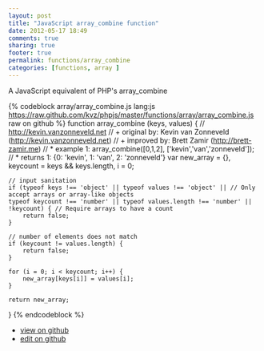 ```yaml
---
layout: post
title: "JavaScript array_combine function"
date: 2012-05-17 18:49
comments: true
sharing: true
footer: true
permalink: functions/array_combine
categories: [functions, array ]
---
```

A JavaScript equivalent of PHP's array_combine
<!-- more -->
{% codeblock array/array_combine.js lang:js https://raw.github.com/kvz/phpjs/master/functions/array/array_combine.js raw on github %}
function array_combine (keys, values) {
    // http://kevin.vanzonneveld.net
    // +   original by: Kevin van Zonneveld (http://kevin.vanzonneveld.net)
    // +   improved by: Brett Zamir (http://brett-zamir.me)
    // *     example 1: array_combine([0,1,2], ['kevin','van','zonneveld']);
    // *     returns 1: {0: 'kevin', 1: 'van', 2: 'zonneveld'}
    var new_array = {},
        keycount = keys && keys.length,
        i = 0;

    // input sanitation
    if (typeof keys !== 'object' || typeof values !== 'object' || // Only accept arrays or array-like objects
    typeof keycount !== 'number' || typeof values.length !== 'number' || !keycount) { // Require arrays to have a count
        return false;
    }

    // number of elements does not match
    if (keycount != values.length) {
        return false;
    }

    for (i = 0; i < keycount; i++) {
        new_array[keys[i]] = values[i];
    }

    return new_array;
}
{% endcodeblock %}
<ul>
 <li><a href="https://github.com/kvz/phpjs/blob/master/functions/array/array_combine.js">view on github</a></li>
 <li><a href="https://github.com/kvz/phpjs/edit/master/functions/array/array_combine.js">edit on github</a></li>
</ul>

